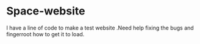 # Space-website
I have a line of code to make a test website .Need help fixing the bugs and fingerroot how to get it to load.
